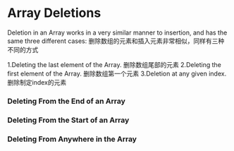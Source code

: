# Array Deletions
Deletion in an Array works in a very similar manner to insertion, and has the same three different cases:
删除数组的元素和插入元素非常相似，同样有三种不同的方式

1.Deleting the last element of the Array. 删除数组尾部的元素
2.Deleting the first element of the Array. 删除数组第一个元素
3.Deletion at any given index. 删除制定index的元素

### Deleting From the End of an Array
### Deleting From the Start of an Array
### Deleting From Anywhere in the Array




